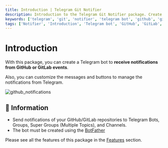 ```yaml
---
title: Introduction | Telegram Git Notifier
description: Introduction to the Telegram Git Notifier package. Create a Telegram bot to receive notifications from GitHub or GitLab events. Customize the messages and buttons to manage the notifications from Telegram.
keywords: ['telegram', 'git', 'notifier', 'telegram bot', 'github', 'gitlab', 'notifications', 'receive notifications', 'telegram git notifier']
tags: ['Notifier', 'Introduction', 'Telegram bot', 'GitHub', 'GitLab', 'Notifications']
---
```


# Introduction

With this package, you can create a Telegram bot to **receive notifications from GitHub or GitLab events**.

Also, you can customize the messages and buttons to manage the notifications from Telegram.

![github_notifications](images/telegram-git-notifier-background.svg)

## 📝 Information

- Send notifications of your GitHub/GitLab repositories to Telegram Bots, Groups, Super Groups (Multiple Topics), and Channels.
- The bot must be created using the [BotFather](https://core.telegram.org/bots#6-botfather)

Please see all the features of this package in the [Features](prologue/features) section.
